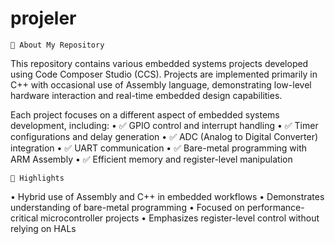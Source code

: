 # projeler
    🎯 About My Repository 
This repository contains various embedded systems projects developed using Code Composer Studio (CCS). Projects are implemented primarily in C++ with occasional use of Assembly language, demonstrating low-level hardware interaction and real-time embedded design capabilities.

Each project focuses on a different aspect of embedded systems development, including:
•	✅ GPIO control and interrupt handling
•	✅ Timer configurations and delay generation
•	✅ ADC (Analog to Digital Converter) integration
•	✅ UART communication
•	✅ Bare-metal programming with ARM Assembly
•	✅ Efficient memory and register-level manipulation

    🚀 Highlights
•	Hybrid use of Assembly and C++ in embedded workflows
•	Demonstrates understanding of bare-metal programming
•	Focused on performance-critical microcontroller projects
•	Emphasizes register-level control without relying on HALs